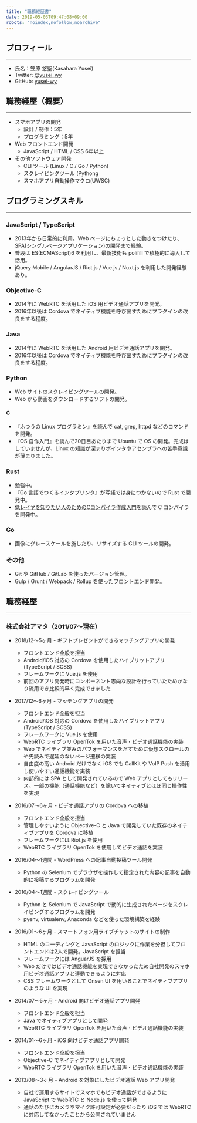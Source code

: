 ```yaml
---
title: "職務経歴書"
date: 2019-05-03T09:47:08+09:00
robots: "noindex,nofollow,noarchive"
---
```


## プロフィール

---

* 氏名：笠原 悠聖(Kasahara Yusei)
* Twitter: [@yusei_wy](https://twitter.com/yusei_wy)
* GitHub: [yusei-wy](https://github.com/yusei-wy)


## 職務経歴（概要）

---

* スマホアプリの開発
  * 設計 / 制作：5年
  * プログラミング：5年
* Web フロントエンド開発
  * JavaScript / HTML / CSS 6年以上
* その他ソフトウェア開発
  * CLI ツール (Linux / C / Go / Python)
  * スクレイピングツール (Pythong
  * スマホアプリ自動操作マクロ(UWSC)

## プログラミングスキル

---

### JavaScript / TypeScript
  * 2013年から日常的に利用。Web ページにちょっとした動きをつけたり、SPA(シングルページアプリケーション)の開発まで経験。
  * 普段は ES(ECMAScript)6 を利用し、最新技術も polifill で積極的に導入して活用。
  * jQuery Mobile / AngularJS / Riot.js / Vue.js / Nuxt.js を利用した開発経験あり。

### Objective-C
  * 2014年に WebRTC を活用した iOS 用ビデオ通話アプリを開発。
  * 2016年以後は Cordova でネイティブ機能を呼び出すためにプラグインの改良をする程度。

### Java
  * 2014年に WebRTC を活用した Android 用ビデオ通話アプリを開発。
  * 2016年以後は Cordova でネイティブ機能を呼び出すためにプラグインの改良をする程度。

### Python
  * Web サイトのスクレイピングツールの開発。
  * Web から動画をダウンロードするソフトの開発。

#### C
  * 『ふつうの Linux プログラミン』を読んで cat, grep, httpd などのコマンドを開発。
  * 『OS 自作入門』を読んで20日目あたりまで Ubuntu で OS の開発。完成はしていませんが、Linux の知識が深まりポインタやアセンブラへの苦手意識が薄まりました。

### Rust
  * 勉強中。
  * 『Go 言語でつくるインタプリンタ』が写経では身につかないので Rust で開発中。
  * [低レイヤを知りたい人のためのCコンパイラ作成入門](https://www.sigbus.info/compilerbook/)を読んで C コンパイラを開発中。

### Go
  * 画像にグレースケールを施したり、リサイズする CLI ツールの開発。

### その他
  * Git や GitHub / GitLab を使ったバージョン管理。
  * Gulp / Grunt / Webpack / Rollup を使ったフロントエンド開発。

## 職務経歴

---

### 株式会社アマタ（2011/07〜現在）

- 2018/12〜5ヶ月 - ギフトプレゼントができるマッチングアプリの開発
  - フロントエンド全般を担当
  - Android/iOS 対応の Cordova を使用したハイブリットアプリ(TypeScript / SCSS)
  - フレームワークに Vue.js を使用
  - 前回のアプリ開発時にコンポーネント志向な設計を行っていたためかなり流用でき比較的早く完成できました

- 2017/12〜6ヶ月 - マッチングアプリの開発
  - フロントエンド全般を担当
  - Android/iOS 対応の Cordova を使用したハイブリットアプリ(TypeScript / SCSS)
  - フレームワークに Vue.js を使用
  - WebRTC ライブラリ OpenTok を用いた音声・ビデオ通話機能の実装
  - Web でネイティブ並みのパフォーマンスをだすために仮想スクロールのや先読みで遅延のないページ遷移の実装
  - 自由度の高い Android だけでなく iOS でも CallKit や VoIP Push を活用し使いやすい通話機能を実装
  - 内部的には SPA として開発されているので Web アプリとしてもリリース。一部の機能（通話機能など）を除いてネイティブとほぼ同じ操作性を実現

- 2016/07〜6ヶ月 - ビデオ通話アプリの Cordova への移植
  - フロントエンド全般を担当
  - 管理しやすいように Objective-C と Java で開発していた既存のネイティブアプリを Cordova に移植
  - フレームワークには Riot.js を使用
  - WebRTC ライブラリ OpenTok を使用してビデオ通話を実装

- 2016/04〜1週間 - WordPress への記事自動投稿ツール開発
  - Python の Selenium でブラウザを操作して指定された内容の記事を自動的に投稿するプログラムを開発

- 2016/04〜1週間 - スクレイピングツール
  - Python と Selenium で JavaScript で動的に生成されたページをスクレイピングするプログラムを開発
  - pyenv, virtualenv, Anaconda などを使った環境構築を経験

- 2016/01〜6ヶ月 - スマートフォン用ライブチャットのサイトの制作
  - HTML のコーディングと JavaScript のロジックに作業を分担してフロントエンドは2人で開発。JavaScript を担当
  - フレームワークには AnguarJS を採用
  - Web だけではビデオ通話機能を実現できなかったため自社開発のスマホ用ビデオ通話アプリと連動できるように対応
  - CSS フレームワークとして Onsen UI を用いることでネイティブアプリのような UI を実現

- 2014/07〜5ヶ月 - Android 向けビデオ通話アプリ開発
  - フロントエンド全般を担当
  - Java でネイティブアプリとして開発
  - WebRTC ライブラリ OpenTok を用いた音声・ビデオ通話機能の実装

- 2014/01〜6ヶ月 - iOS 向けビデオ通話アプリ開発
  - フロントエンド全般を担当
  - Objective-C でネイティブアプリとして開発
  - WebRTC ライブラリ OpenTok を用いた音声・ビデオ通話機能の実装

- 2013/08〜3ヶ月 - Android を対象にしたビデオ通話 Web アプリ開発
  - 自社で運用するサイトでスマホでもビデオ通話ができるように JavaScript で WebRTC と Node.js を使って開発
  - 通話のたびにカメラやマイク許可設定が必要だったり iOS では WebRTC に対応してなかったことから公開されていません
